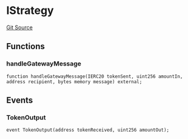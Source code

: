 # IStrategy
[Git Source](https://github.com/bob-collective/bob/blob/1abe7d0a95cbaa62e47217036600733eae5f19f9/src/gateway/IStrategy.sol)


## Functions
### handleGatewayMessage


```solidity
function handleGatewayMessage(IERC20 tokenSent, uint256 amountIn, address recipient, bytes memory message) external;
```

## Events
### TokenOutput

```solidity
event TokenOutput(address tokenReceived, uint256 amountOut);
```

